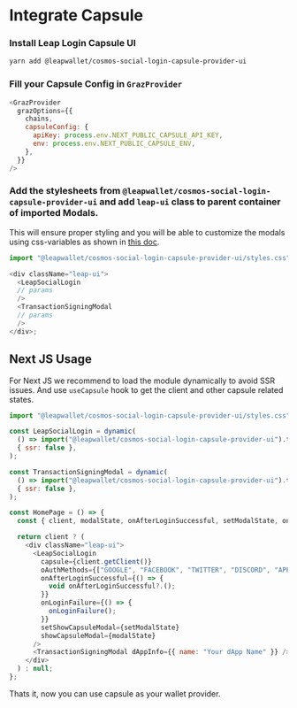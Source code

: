 # Integrate Capsule

### Install Leap Login Capsule UI

```bash
yarn add @leapwallet/cosmos-social-login-capsule-provider-ui
```

### Fill your Capsule Config in `GrazProvider`

```javascript
<GrazProvider
  grazOptions={{
    chains,
    capsuleConfig: {
      apiKey: process.env.NEXT_PUBLIC_CAPSULE_API_KEY,
      env: process.env.NEXT_PUBLIC_CAPSULE_ENV,
    },
  }}
/>
```

### Add the stylesheets from `@leapwallet/cosmos-social-login-capsule-provider-ui` and add `leap-ui` class to parent container of imported Modals.

This will ensure proper styling and you will be able to customize the modals using css-variables as shown in [this doc](https://docs.leapwallet.io/cosmos/elements/theming/using-css-variables#customisation).

```javascript
import "@leapwallet/cosmos-social-login-capsule-provider-ui/styles.css";

<div className="leap-ui">
  <LeapSocialLogin
  // params
  />
  <TransactionSigningModal
  // params
  />
</div>;
```

## Next JS Usage

For Next JS we recommend to load the module dynamically to avoid SSR issues. And use `useCapsule` hook to get the client and other capsule related states.

```javascript
import "@leapwallet/cosmos-social-login-capsule-provider-ui/styles.css";

const LeapSocialLogin = dynamic(
  () => import("@leapwallet/cosmos-social-login-capsule-provider-ui").then((m) => m.CustomCapsuleModalView),
  { ssr: false },
);

const TransactionSigningModal = dynamic(
  () => import("@leapwallet/cosmos-social-login-capsule-provider-ui").then((m) => m.TransactionSigningModal),
  { ssr: false },
);

const HomePage = () => {
  const { client, modalState, onAfterLoginSuccessful, setModalState, onLoginFailure } = useCapsule();

  return client ? (
    <div className="leap-ui">
      <LeapSocialLogin
        capsule={client.getClient()}
        oAuthMethods={["GOOGLE", "FACEBOOK", "TWITTER", "DISCORD", "APPLE"]}
        onAfterLoginSuccessful={() => {
          void onAfterLoginSuccessful?.();
        }}
        onLoginFailure={() => {
          onLoginFailure();
        }}
        setShowCapsuleModal={setModalState}
        showCapsuleModal={modalState}
      />
      <TransactionSigningModal dAppInfo={{ name: "Your dApp Name" }} />
    </div>
  ) : null;
};
```

Thats it, now you can use capsule as your wallet provider.
